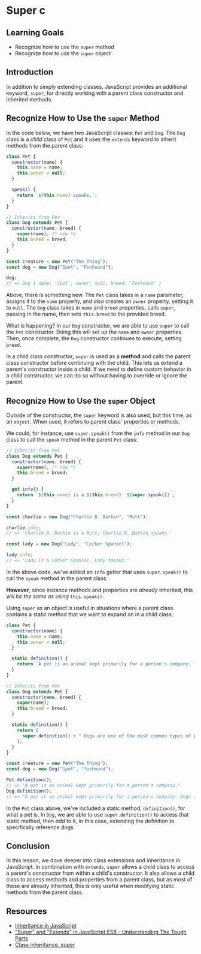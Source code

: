# Super c

## Learning Goals

- Recognize how to use the `super` method
- Recognize how to use the `super` object

## Introduction

In addition to simply extending classes, JavaScript provides an additional
keyword, `super`, for directly working with a parent class constructor and
inherited methods.

## Recognize How to Use the `super` Method

In the code below, we have two JavaScript classes: `Pet` and `Dog`. The `Dog`
class is a _child_ class of `Pet` and it uses the `extends` keyword to inherit
methods from the parent class:

```js
class Pet {
  constructor(name) {
    this.name = name;
    this.owner = null;
  }

  speak() {
    return `${this.name} speaks.`;
  }
}

// Inherits from Pet
class Dog extends Pet {
  constructor(name, breed) {
    super(name); /* new */
    this.breed = breed;
  }
}

const creature = new Pet("The Thing");
const dog = new Dog("Spot", "Foxhound");

dog;
// => Dog { name: 'Spot', owner: null, breed: 'Foxhound' }
```

Above, there is something new. The `Pet` class takes in a `name` parameter,
assigns it to the `name` property, and _also_ creates an `owner` property,
setting it to `null`. The `Dog` class takes in `name` and `breed` properties,
calls `super`, passing in the name, then sets `this.breed` to the provided
breed.

What is happening? In our `Dog` constructor, we are able to use `super` to call
the `Pet` constructor. Doing this will set up the `name` and `owner`
properties. Then, once complete, the `Dog` constructor continues to execute,
setting `breed`.

In a child class constructor, `super` is used as a **method** and calls the
parent class constructor before continuing with the child. This lets us extend a
parent's constructor inside a child. If we need to define custom behavior in a
child constructor, we can do so without having to override or ignore the parent.

## Recognize How to Use the `super` Object

Outside of the constructor, the `super` keyword is also used, but this time, as
an `object`. When used, it refers to parent class' properties or methods.

We could, for instance, use `super.speak()` from the `info` method in our `Dog`
class to call the `speak` method in the parent `Pet` class:

```js
// Inherits from Pet
class Dog extends Pet {
  constructor(name, breed) {
    super(name); /* new */
    this.breed = breed;
  }

  get info() {
    return `${this.name} is a ${this.breed}. ${super.speak()}`;
  }
}

const charlie = new Dog("Charlie B. Barkin", "Mutt");

charlie.info;
// => 'Charlie B. Barkin is a Mutt. Charlie B. Barkin speaks.'

const lady = new Dog("Lady", "Cocker Spaniel");

lady.info;
// => 'Lady is a Cocker Spaniel. Lady speaks.'
```

In the above code, we've added an `info` getter that uses `super.speak()` to
call the `speak` method in the parent class.

**However**, since instance methods and properties are _already_ inherited, this
_will be the same as using_ `this.speak()`.

Using `super` as an object is useful in situations where a parent class contains
a static method that we want to expand on in a child class:

```js
class Pet {
  constructor(name) {
    this.name = name;
    this.owner = null;
  }

  static definition() {
    return `A pet is an animal kept primarily for a person's company.`;
  }
}

// Inherits from Pet
class Dog extends Pet {
  constructor(name, breed) {
    super(name);
    this.breed = breed;
  }

  static definition() {
    return (
      super.definition() + " Dogs are one of the most common types of pets."
    );
  }
}

const creature = new Pet("The Thing");
const dog = new Dog("Spot", "foxhound");

Pet.definition();
// => "A pet is an animal kept primarily for a person's company."
Dog.definition();
// => "A pet is an animal kept primarily for a person's company. Dogs are one of the most common types of pets."
```

In the `Pet` class above, we've included a static method, `definition()`, for
what a pet is. In `Dog`, we are able to use `super.definition()` to access that
static method, then _add_ to it, in this case, extending the definition to
specifically reference dogs.

## Conclusion

In this lesson, we dove deeper into class extensions and inheritance in
JavaScript. In combination with `extends`, `super` allows a child class to
access a parent's constructor from within a child's constructor. It also allows
a child class to access methods and properties from a parent class, but as most
of these are already inherited, this is only useful when modifying static
methods from the parent class.

## Resources

- [Inheritance in JavaScript](https://developer.mozilla.org/en-US/docs/Learn/JavaScript/Objects/Inheritance)
- ["Super" and "Extends" In JavaScript ES6 - Understanding The Tough Parts](https://medium.com/beginners-guide-to-mobile-web-development/super-and-extends-in-javascript-es6-understanding-the-tough-parts-6120372d3420)
- [Class inheritance, super](https://javascript.info/class-inheritance)
